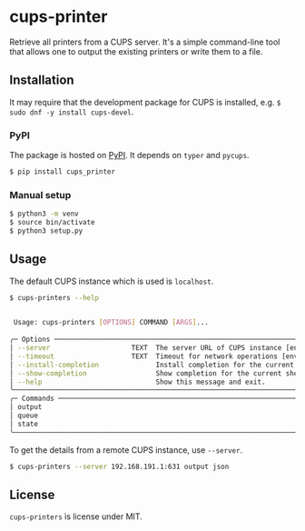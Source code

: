 # cups-printer

Retrieve all printers from a CUPS server. It's a simple command-line tool that
allows one to output the existing printers or write them to a file.

## Installation

It may require that the development package for CUPS is installed, e.g. 
`$ sudo dnf -y install cups-devel`.

### PyPI

The package is hosted on [PyPI](https://pypi.org/project/cups_printers/).
It depends on `typer` and `pycups`.

```bash
$ pip install cups_printer
```

### Manual setup

```bash
$ python3 -m venv 
$ source bin/activate
$ python3 setup.py
```

## Usage

The default CUPS instance which is used is `localhost`.

```bash
$ cups-printers --help

                                                                                                                           
 Usage: cups-printers [OPTIONS] COMMAND [ARGS]...                                                                          
                                                                                                                           
╭─ Options ───────────────────────────────────────────────────────────────────────────────────────────────────────────────╮
│ --server                    TEXT  The server URL of CUPS instance [env var: CUPS_SERVER] [default: localhost:631]       │
│ --timeout                   TEXT  Timeout for network operations [env var: TIMEOUT] [default: 5]                        │
│ --install-completion              Install completion for the current shell.                                             │
│ --show-completion                 Show completion for the current shell, to copy it or customize the installation.      │
│ --help                            Show this message and exit.                                                           │
╰─────────────────────────────────────────────────────────────────────────────────────────────────────────────────────────╯
╭─ Commands ──────────────────────────────────────────────────────────────────────────────────────────────────────────────╮
│ output                                                                                                                  │
│ queue                                                                                                                   │
│ state                                                                                                                   │
╰─────────────────────────────────────────────────────────────────────────────────────────────────────────────────────────╯
```

To get the details from a remote CUPS instance, use `--server`.

```bash
$ cups-printers --server 192.168.191.1:631 output json
```

## License

`cups-printers` ìs license under MIT.
